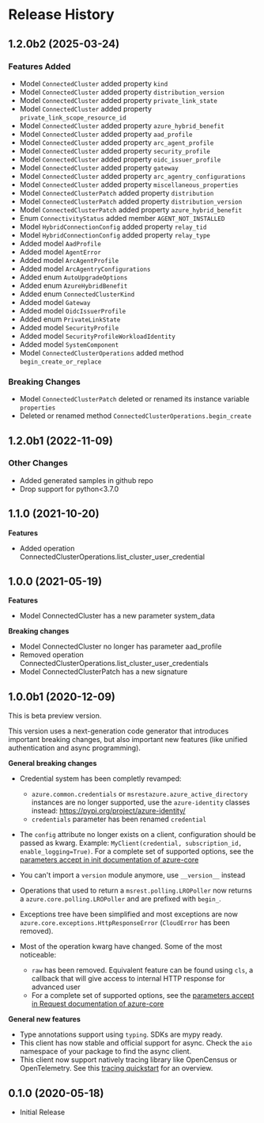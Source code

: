 # Release History

## 1.2.0b2 (2025-03-24)

### Features Added

  - Model `ConnectedCluster` added property `kind`
  - Model `ConnectedCluster` added property `distribution_version`
  - Model `ConnectedCluster` added property `private_link_state`
  - Model `ConnectedCluster` added property `private_link_scope_resource_id`
  - Model `ConnectedCluster` added property `azure_hybrid_benefit`
  - Model `ConnectedCluster` added property `aad_profile`
  - Model `ConnectedCluster` added property `arc_agent_profile`
  - Model `ConnectedCluster` added property `security_profile`
  - Model `ConnectedCluster` added property `oidc_issuer_profile`
  - Model `ConnectedCluster` added property `gateway`
  - Model `ConnectedCluster` added property `arc_agentry_configurations`
  - Model `ConnectedCluster` added property `miscellaneous_properties`
  - Model `ConnectedClusterPatch` added property `distribution`
  - Model `ConnectedClusterPatch` added property `distribution_version`
  - Model `ConnectedClusterPatch` added property `azure_hybrid_benefit`
  - Enum `ConnectivityStatus` added member `AGENT_NOT_INSTALLED`
  - Model `HybridConnectionConfig` added property `relay_tid`
  - Model `HybridConnectionConfig` added property `relay_type`
  - Added model `AadProfile`
  - Added model `AgentError`
  - Added model `ArcAgentProfile`
  - Added model `ArcAgentryConfigurations`
  - Added enum `AutoUpgradeOptions`
  - Added enum `AzureHybridBenefit`
  - Added enum `ConnectedClusterKind`
  - Added model `Gateway`
  - Added model `OidcIssuerProfile`
  - Added enum `PrivateLinkState`
  - Added model `SecurityProfile`
  - Added model `SecurityProfileWorkloadIdentity`
  - Added model `SystemComponent`
  - Model `ConnectedClusterOperations` added method `begin_create_or_replace`

### Breaking Changes

  - Model `ConnectedClusterPatch` deleted or renamed its instance variable `properties`
  - Deleted or renamed method `ConnectedClusterOperations.begin_create`

## 1.2.0b1 (2022-11-09)

### Other Changes

  - Added generated samples in github repo
  - Drop support for python<3.7.0

## 1.1.0 (2021-10-20)

**Features**

  - Added operation ConnectedClusterOperations.list_cluster_user_credential

## 1.0.0 (2021-05-19)

**Features**

  - Model ConnectedCluster has a new parameter system_data

**Breaking changes**

  - Model ConnectedCluster no longer has parameter aad_profile
  - Removed operation ConnectedClusterOperations.list_cluster_user_credentials
  - Model ConnectedClusterPatch has a new signature

## 1.0.0b1 (2020-12-09)

This is beta preview version.

This version uses a next-generation code generator that introduces important breaking changes, but also important new features (like unified authentication and async programming).

**General breaking changes**

- Credential system has been completly revamped:

  - `azure.common.credentials` or `msrestazure.azure_active_directory` instances are no longer supported, use the `azure-identity` classes instead: https://pypi.org/project/azure-identity/
  - `credentials` parameter has been renamed `credential`

- The `config` attribute no longer exists on a client, configuration should be passed as kwarg. Example: `MyClient(credential, subscription_id, enable_logging=True)`. For a complete set of
  supported options, see the [parameters accept in init documentation of azure-core](https://github.com/Azure/azure-sdk-for-python/blob/main/sdk/core/azure-core/CLIENT_LIBRARY_DEVELOPER.md#available-policies)
- You can't import a `version` module anymore, use `__version__` instead
- Operations that used to return a `msrest.polling.LROPoller` now returns a `azure.core.polling.LROPoller` and are prefixed with `begin_`.
- Exceptions tree have been simplified and most exceptions are now `azure.core.exceptions.HttpResponseError` (`CloudError` has been removed).
- Most of the operation kwarg have changed. Some of the most noticeable:

  - `raw` has been removed. Equivalent feature can be found using `cls`, a callback that will give access to internal HTTP response for advanced user
  - For a complete set of
  supported options, see the [parameters accept in Request documentation of azure-core](https://github.com/Azure/azure-sdk-for-python/blob/main/sdk/core/azure-core/CLIENT_LIBRARY_DEVELOPER.md#available-policies)

**General new features**

- Type annotations support using `typing`. SDKs are mypy ready.
- This client has now stable and official support for async. Check the `aio` namespace of your package to find the async client.
- This client now support natively tracing library like OpenCensus or OpenTelemetry. See this [tracing quickstart](https://github.com/Azure/azure-sdk-for-python/tree/main/sdk/core/azure-core-tracing-opentelemetry) for an overview.

## 0.1.0 (2020-05-18)

* Initial Release
